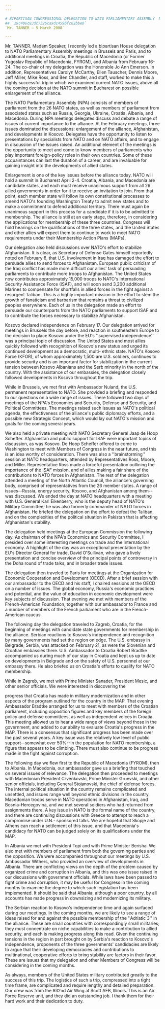 ```yaml
---
---

# BIPARTISAN CONGRESSIONAL DELEGATION TO NATO PARLIAMENTARY ASSEMBLY  MEETINGS AND SOUTHEASTERN EUROPE
## `19c406c83dc7326ca9dc459bfc62bbe0`
`Mr. TANNER — 5 March 2008`

---
```



Mr. TANNER. Madam Speaker, I recently led a bipartisan House 
delegation to NATO Parliamentary Assembly meetings in Brussels and 
Paris, and to additional meetings in Croatia, the Republic of Macedonia 
(or Former Yugoslav Republic of Macedonia, FYROM), and Albania from 
February 16-24. The co-chair of my delegation was the Honorable Jo Ann 
Emerson. In addition, Representatives Carolyn McCarthy, Ellen Tauscher, 
Dennis Moore, Jeff Miller, Mike Ross, and Ben Chandler, and staff, 
worked to make this a highly successful trip in which we examined 
current NATO issues, above all the coming decision at the NATO summit 
in Bucharest on possible enlargement of the alliance.

The NATO Parliamentary Assembly (NPA) consists of members of 
parliament from the 26 NATO states, as well as members of parliament 
from associated states such as Russia, Georgia, Ukraine, Croatia, 
Albania, and Macedonia. During NPA meetings delegates discuss and 
debate a range of issues of current importance to the alliance. At the 
February meetings, three issues dominated the discussions: enlargement 
of the alliance, Afghanistan, and developments in Kosovo. Delegates 
have the opportunity to listen to presentations by specialists from 
NATO and on NATO affairs, and to engage in discussion of the issues 
raised. An additional element of the meetings is the opportunity to 
meet and come to know members of parliaments who play important 
foreign-policy roles in their own countries. Some of these 
acquaintances can last the duration of a career, and are invaluable for 
gaining insight into the developments of allied states.

Enlargement is one of the key issues before the alliance today. NATO 
will hold a summit in Bucharest April 2-4. Croatia, Albania, and 
Macedonia are candidate states, and each must receive unanimous support 
from all 26 allied governments in order for it to receive an invitation 
to join. From that point, each member state will follow its own 
constitutional processes to amend NATO's founding Washington Treaty to 
admit new states and to make a commitment to defend additional 
territory. There must again be unanimous support in this process for a 
candidate if it is to be admitted to membership. The alliance is still 
at an early stage, therefore, in considering the applications for 
membership of these three countries. Congress will hold hearings on the 
qualifications of the three states, and the United States and other 
allies will expect them to continue to work to meet NATO requirements 
under their Membership Action Plans (MAPs).

Our delegation also held discussions over NATO's effort to stabilize 
Afghanistan. It is clear, as Secretary of Defense Gates himself 
reportedly noted on February 8, that U.S. involvement in Iraq has 
damaged the effort to persuade allies to send forces to Afghanistan. 
European public criticism of the Iraq conflict has made more difficult 
our allies' task of persuading parliaments to contribute more troops to 
Afghanistan. The United States now contributes approximately 15,000 
troops to NATO's International Security Assistance Force (ISAF), and 
will soon send 3,200 additional Marines to compensate for shortfalls in 
allied forces in the fight against a resurgent Taliban. This is a 
highly important mission in the effort to stem the growth of fanaticism 
and barbarism that remains a threat to civilized peoples everywhere. 
Each of us in the delegation made an effort to persuade our 
counterparts from the NATO parliaments to support ISAF and to 
contribute the forces necessary to stabilize Afghanistan.

Kosovo declared independence on February 17. Our delegation arrived 
for meetings in Brussels the day before, and reaction in southeastern 
Europe to the decision to place Kosovo under the EU's ''supervised 
independence'' was a principal topic of discussion. The United States 
and most allies quickly followed with recognition of Kosovo's new 
status and urged its continued development as a democratic, multi-
ethnic state. NATO's Kosovo Force (KFOR), of whom approximately 1,500 
are U.S. soldiers, continues to provide security and is an important 
factor for stabilization in the current tension between Kosovo 
Albanians and the Serb minority in the north of the country. With the 
assistance of our embassies, the delegation closely followed 
developments in Kosovo throughout the trip.

While in Brussels, we met first with Ambassador Nuland, the U.S. 
permanent representative to NATO. She provided a briefing and responded 
to our questions on a wide range of issues. There followed two days of 
meetings of the NPA's Economics and Security, Defense and Security, and 
Political Committees. The meetings raised such issues as NATO's 
political agenda, the effectiveness of the alliance's public diplomacy 
efforts, and a possible new Strategic Concept, which would lay out 
NATO's mission and goals for the coming several years.

We also held a private meeting with NATO Secretary General Jaap de 
Hoop Scheffer. Afghanistan and public support for ISAF were important 
topics of discussion, as was Kosovo. De Hoop Scheffer offered to come 
to Washington to meet with Members of Congress in the near future, and 
this is an idea worthy of consideration. There was also a 
''brainstorming'' session at NATO headquarters, attended by 
Representatives Ross, Moore, and Miller. Representative Ross made a 
forceful presentation outlining the importance of the ISAF mission, and 
of allies making a fair share of the contributions to NATO forces in 
Afghanistan. The rest of the delegation attended a meeting of the North 
Atlantic Council, the alliance's governing body, comprised of 
representatives from the 26 member states. A range of issues--Russia, 
energy security, Kosovo, and Afghanistan among them--was discussed. We 
ended the day at NATO headquarters with a meeting with U.S. General 
Karl Eikenberry, who is the deputy head of NATO's Military Committee; 
he was also formerly commander of NATO forces in Afghanistan. He 
briefed the delegation on the effort to defeat the Taliban, and on the 
complexities of the political situation in Pakistan that is affecting 
Afghanistan's stability.

The delegation held meetings at the European Commission the following 
day. As chairman of the NPA's Economics and Security Committee, I 
presided over some interesting meetings on trade and the international 
economy. A highlight of the day was an exceptional presentation by the 
EU's Director General for trade, David O'Sullivan, who gave a lively 
presentation and concise overview of the principal points of 
controversy in the Doha round of trade talks, and in broader trade 
issues.

The delegation then traveled to Paris for meetings at the 
Organization for Economic Cooperation and Development (OECD). After a 
brief session with our ambassador to the OECD and his staff, I chaired 
sessions at the OECD on a number of issues. The global economy, 
Russia's economic practices and potential, and the value of education 
in economic development were key subjects of discussion. That evening 
we met with members of the French-American Foundation, together with 
our ambassador to France and a number of members of the French 
parliament who are in the French-American caucus.

The following day the delegation traveled to Zagreb, Croatia, for the 
beginning of meetings with candidate state governments for membership 
in the alliance. Serbian reactions to Kosovo's independence and 
recognition by many governments had set the region on edge. The U.S. 
embassy in Belgrade, Serbia, was attacked on February 21, as were the 
Slovenian and Croatian embassies there. U.S. Ambassador to Croatia 
Robert Bradtke accompanied us during much of our stay in Croatia and 
kept us up to date on developments in Belgrade and on the safety of 
U.S. personnel at our embassy there. He also briefed us on Croatia's 
efforts to qualify for NATO membership.

While in Zagreb, we met with Prime Minister Sanader, President Mesic, 
and other senior officials. We were interested in discovering the


progress that Croatia has made in military modernization and in other 
aspects of the program outlined for the country in the MAP. That 
evening Ambassador Bradtke arranged for us to meet with members of the 
Croatian parliament, including opposition figures and key members of 
the foreign policy and defense committees, as well as independent 
voices in Croatia. This meeting allowed us to hear a wide range of 
views beyond those in the government, and added to our ability to 
evaluate Croatia's progress in the MAP. There is a consensus that 
significant progress has been made over the past several years. A key 
issue was the relatively low level of public support--somewhat over 
50%--in the population for NATO membership, a figure that appears to be 
climbing. There must also continue to be progress made in the fight 
against corruption.

The following day we flew first to the Republic of Macedonia (FYROM), 
then to Albania. In Macedonia, our ambassador gave us a briefing that 
touched on several issues of relevance. The delegation then proceeded 
to meetings with Macedonian President Crvenkovski, Prime Minister 
Gruevski, and other senior officials, including General Stojanovski, 
the chief of defense forces. The internal political situation in the 
country remains complicated and unsettled, and issues range well beyond 
ethnic divisions in the country. Macedonian troops serve in NATO 
operations in Afghanistan, Iraq, and Bosnia-Hercegovina, and we met 
several soldiers who had returned from assignments there. A key issue 
in NATO is the formal name of the country, and there are continuing 
discussions with Greece to attempt to reach a compromise under U.N.-
sponsored talks. We are hopeful that Skopje and Athens can reach a 
settlement of this issue, and that Macedonia's candidacy for NATO can 
be judged solely on its qualifications under the MAP.

In Albania we met with President Topi and with Prime Minister 
Berisha. We also met with members of parliament from both the governing 
parties and the opposition. We were accompanied throughout our meetings 
by U.S. Ambassador Withers, who provided an overview of developments in 
Albania. There are conflicting views on the depth of the problem caused 
by organized crime and corruption in Albania, and this was one issue 
raised in our discussions with government officials. While laws have 
been passed to fight crime and corruption, it may be useful for 
Congress in the coming months to examine the degree to which such 
legislation has been implemented. It should be said that Albania, 
although a poor country, by all accounts has made progress in 
downsizing and modernizing its military.

The Serbian reaction to Kosovo's independence time and again surfaced 
during our meetings. In the coming months, we are likely to see a range 
of ideas raised for and against the possible membership of the 
''Adriatic 3'' in the alliance. These are small countries with 
correspondingly small militaries; they must concentrate on niche 
capabilities to make a contribution to allied security, and each is 
making progress along this road. Given the continuing tensions in the 
region in part brought on by Serbia's reaction to Kosovo's 
independence, proponents of the three governments' candidacies are 
likely to argue that their developing democracies and contributions to 
multinational, cooperative efforts to bring stability are factors in 
their favor. These are issues that my delegation and other Members of 
Congress will be considering in the coming months.

As always, members of the United States military contributed greatly 
to the success of this trip. The logistics of such a trip, compressed 
into a tight time frame, are complicated and require lengthy and 
detailed preparation. Our crew was from the 932nd Air Wing at Scott 
AFB, Illinois. This is an Air Force Reserve unit, and they did an 
outstanding job. I thank them for their hard work and their dedication 
to duty.
